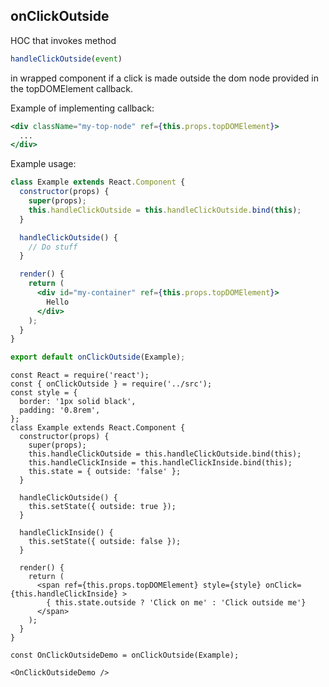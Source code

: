 ## onClickOutside

HOC that invokes method
```javascript
handleClickOutside(event)
```
in wrapped component if a click is made outside the dom node provided in the topDOMElement callback.

Example of implementing callback:
```jsx
<div className="my-top-node" ref={this.props.topDOMElement}>
  ...
</div>
```

Example usage:
```jsx
class Example extends React.Component {
  constructor(props) {
    super(props);
    this.handleClickOutside = this.handleClickOutside.bind(this);
  }

  handleClickOutside() {
    // Do stuff
  }

  render() {
    return (
      <div id="my-container" ref={this.props.topDOMElement}>
        Hello
      </div>
    );
  }
}

export default onClickOutside(Example);

```



    const React = require('react');
    const { onClickOutside } = require('../src');
    const style = {
      border: '1px solid black',
      padding: '0.8rem',
    };
    class Example extends React.Component {
      constructor(props) {
        super(props);
        this.handleClickOutside = this.handleClickOutside.bind(this);
        this.handleClickInside = this.handleClickInside.bind(this);
        this.state = { outside: 'false' };
      }

      handleClickOutside() {
        this.setState({ outside: true });
      }

      handleClickInside() {
        this.setState({ outside: false });
      }

      render() {
        return (
          <span ref={this.props.topDOMElement} style={style} onClick={this.handleClickInside} >
            { this.state.outside ? 'Click on me' : 'Click outside me'}
          </span>
        );
      }
    }

    const OnClickOutsideDemo = onClickOutside(Example);

    <OnClickOutsideDemo />
